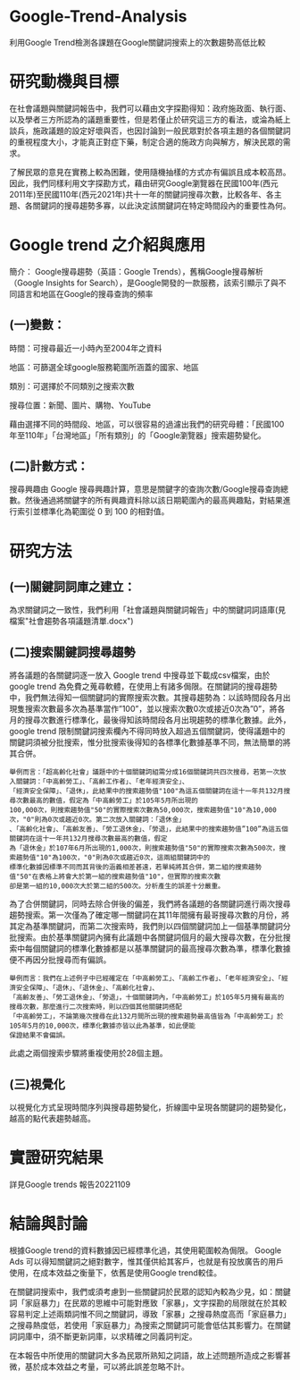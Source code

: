 # Google-Trend-Analysis
利用Google Trend檢測各課題在Google關鍵詞搜索上的次數趨勢高低比較



# 研究動機與目標

在社會議題與關鍵詞報告中，我們可以藉由文字探勘得知：政府施政面、執行面、以及學者三方所認為的議題重要性，但是若僅止於研究這三方的看法，或淪為紙上談兵，施政議題的設定好壞與否，也因討論到一般民眾對於各項主題的各個關鍵詞的重視程度大小，才能真正對症下藥，制定合適的施政方向與解方，解決民眾的需求。

了解民眾的意見在實務上較為困難，使用隨機抽樣的方式亦有偏誤且成本較高昂。因此，我們同樣利用文字探勘方式，藉由研究Google瀏覽器在民國100年(西元2011年)至民國110年(西元2021年)共十一年的關鍵詞搜尋次數，比較各年、各主題、各關鍵詞的搜尋趨勢多寡，以此決定該關鍵詞在特定時間段內的重要性為何。



# Google trend 之介紹與應用

簡介：
Google搜尋趨勢（英語：Google Trends），舊稱Google搜尋解析（Google Insights for Search），是Google開發的一款服務，該索引顯示了與不同語言和地區在Google的搜尋查詢的頻率

## (一)變數：

時間：可搜尋最近一小時內至2004年之資料

地區：可篩選全球google服務範圍所涵蓋的國家、地區

類別：可選擇於不同類別之搜索次數
 
搜尋位置：新聞、圖片、購物、YouTube

藉由選擇不同的時間段、地區，可以很容易的過濾出我們的研究母體：「民國100年至110年」「台灣地區」「所有類別」的「Google瀏覽器」搜索趨勢變化。

## (二)計數方式：
搜尋興趣由 Google 搜尋興趣計算，意思是關鍵字的查詢次數/Google搜尋查詢總數。然後通過將關鍵字的所有興趣資料除以該日期範圍內的最高興趣點，對結果進行索引並標準化為範圍從 0 到 100 的相對值。


# 研究方法
## (一)關鍵詞詞庫之建立：
為求關鍵詞之一致性，我們利用「社會議題與關鍵詞報告」中的關鍵詞詞語庫(見檔案"社會趨勢各項議題清單.docx")

## (二)搜索關鍵詞搜尋趨勢
將各議題的各關鍵詞逐一放入 Google trend 中搜尋並下載成csv檔案，由於google trend 為免費之蒐尋軟體，在使用上有諸多侷限。在關鍵詞的搜尋趨勢中，我們無法得知一個關鍵詞的實際搜索次數。其搜尋趨勢為：以該時間段各月出現隻搜索次數最多次為基準當作”100”，並以搜索次數0次或接近0次為”0”，將各月的搜尋次數進行標準化，最後得知該時間段各月出現趨勢的標準化數據。此外，google trend 限制關鍵詞搜索欄內不得同時放入超過五個關鍵詞，使得議題中的關鍵詞須被分批搜索，惟分批搜索後得知的各標準化數據基準不同，無法簡單的將其合併。

    舉例而言：「超高齡化社會」議題中的十個關鍵詞組需分成16個關鍵詞共四次搜尋，若第一次放入關鍵詞：「中高齡勞工」、「高齡工作者」、「老年經濟安全」、
    「經濟安全保障」、「退休」，此結果中的搜索趨勢值"100"為這五個關鍵詞在這十一年共132月搜尋次數最高的數值，假定為「中高齡勞工」於105年5月所出現的
    100,000次，則搜索趨勢值"50"的實際搜索次數為50,000次，搜索趨勢值"10"為10,000次，"0"則為0次或趨近0次。第二次放入關鍵詞：「退休金」
    、「高齡化社會」、「高齡友善」、「勞工退休金」、「勞退」，此結果中的搜索趨勢值”100”為這五個關鍵詞在這十一年共132月搜尋次數最高的數值，假定
    為「退休金」於107年6月所出現的1,000次，則搜索趨勢值"50"的實際搜索次數為500次，搜索趨勢值"10"為100次，"0"則為0次或趨近0次，這兩組關鍵詞中的
    標準化數據因標準不同而其背後的涵義相差甚遠，若單純將其合併，第二組的搜索趨勢值"50"在表格上將會大於第一組的搜索趨勢值"10"，但實際的搜索次數
    卻是第一組的10,000次大於第二組的500次。分析產生的誤差十分嚴重。


為了合併關鍵詞，同時去除合併後的偏差，我們將各議題的各關鍵詞進行兩次搜尋趨勢搜索。第一次僅為了確定哪一關鍵詞在其11年間擁有最哥搜尋次數的月份，將其定為基準關鍵詞，而第二次搜索時，我們則以四個關鍵詞加上一個基準關鍵詞分批搜索。由於基準關鍵詞內擁有此議題中各關鍵詞個月的最大搜尋次數，在分批搜索中每個關鍵詞的標準化數據都是以基準關鍵詞的最高搜尋次數為準，標準化數據便不再因分批搜尋而有偏誤。

    舉例而言：我們在上述例子中已經確定在「中高齡勞工」、「高齡工作者」、「老年經濟安全」、「經濟安全保障」、「退休」、「退休金」、「高齡化社會」、
    「高齡友善」、「勞工退休金」、「勞退」，十個關鍵詞內，「中高齡勞工」於105年5月擁有最高的搜尋次數，那麼進行二次搜索時，則以四個其他關鍵詞搭配
    「中高齡勞工」，不論第幾次搜尋在此132月間所出現的搜索趨勢最高值皆為「中高齡勞工」於105年5月的10,000次，標準化數據亦皆以此為基準，如此便能
    保證結果不會偏誤。

此處之兩個搜索步驟將重複使用於28個主題。

## (三)視覺化
以視覺化方式呈現時間序列與搜尋趨勢變化，折線圖中呈現各關鍵詞的趨勢變化，越高的點代表趨勢越高。 

# 實證研究結果
詳見Google trends 報告20221109

# 結論與討論
根據Google trend的資料數據因已經標準化過，其使用範圍較為侷限。 Google Ads 可以得知關鍵詞之絕對數字，惟其僅供給其客戶，也就是有投放廣告的用戶使用，在成本效益之衡量下，依舊是使用Google trend較佳。

在關鍵詞搜索中，我們或須考慮到一些關鍵詞於民眾的認知內較為少見，如：關鍵詞「家庭暴力」在民眾的思維中可能對應致「家暴」，文字探勘的局限就在於其較容易判定上述兩類詞惟不同之關鍵詞，導致「家暴」之搜尋熱度高而「家庭暴力」之搜尋熱度低，若使用「家庭暴力」為搜索之關鍵詞可能會低估其影響力。在關鍵詞詞庫中，須不斷更新詞庫，以求精確之同義詞判定。

在本報告中所使用的關鍵詞大多為民眾所熟知之詞語，故上述問題所造成之影響甚微，基於成本效益之考量，可以將此誤差忽略不計。
